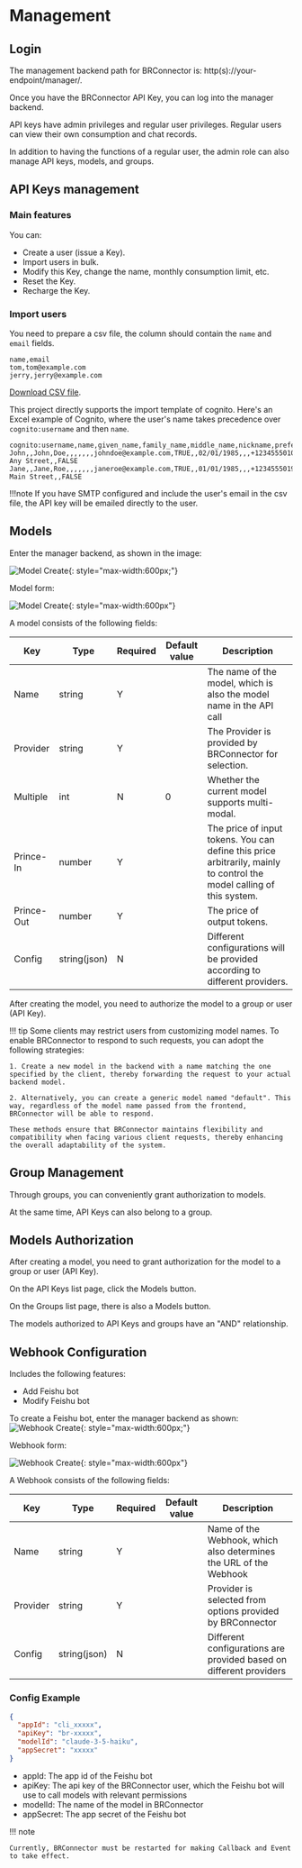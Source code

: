 # Management

## Login

The management backend path for BRConnector is: http(s)://your-endpoint/manager/.

Once you have the BRConnector API Key, you can log into the manager backend.

API keys have admin privileges and regular user privileges. Regular users can view their own consumption and chat records.

In addition to having the functions of a regular user, the admin role can also manage API keys, models, and groups.

## API Keys management

### Main features

You can:

- Create a user (issue a Key).
- Import users in bulk.
- Modify this Key, change the name, monthly consumption limit, etc.
- Reset the Key.
- Recharge the Key.

### Import users

You need to prepare a csv file, the column should contain the `name` and `email` fields.

```text
name,email
tom,tom@example.com
jerry,jerry@example.com
```

[Download CSV file](./sample-users.csv).

This project directly supports the import template of cognito. Here's an Excel example of Cognito, where the user's name takes precedence over `cognito:username` and then `name`.

```text
cognito:username,name,given_name,family_name,middle_name,nickname,preferred_username,profile,picture,website,email,email_verified,gender,birthdate,zoneinfo,locale,phone_number,phone_number_verified,address,updated_at,cognito:mfa_enabled
John,,John,Doe,,,,,,,johndoe@example.com,TRUE,,02/01/1985,,,+12345550100,TRUE,123 Any Street,,FALSE
Jane,,Jane,Roe,,,,,,,janeroe@example.com,TRUE,,01/01/1985,,,+12345550199,TRUE,100 Main Street,,FALSE
```

!!!note
    If you have SMTP configured and include the user's email in the csv file, the API key will be emailed directly to the user.

## Models

Enter the manager backend, as shown in the image:

![Model Create](./screenshots/model-1.png){: style="max-width:600px;"}

Model form:

![Model Create](./screenshots/model-2.png){: style="max-width:600px"}

A model consists of the following fields:

| Key     | Type      | Required     | Default value | Description |
| ------------- | -------| ------------- | ------------- | ------------- |
| Name  | string   | Y    |  | The name of the model, which is also the model name in the API call |
| Provider  | string   | Y    |  | The Provider is provided by BRConnector for selection. |
| Multiple  | int   | N    | 0 | Whether the current model supports multi-modal. |
| Prince-In  | number   | Y    |  | The price of input tokens. You can define this price arbitrarily, mainly to control the model calling of this system. |
| Prince-Out  | number   | Y    |  | The price of output tokens. |
| Config  | string(json)   | N    |  | Different configurations will be provided according to different providers. |

After creating the model, you need to authorize the model to a group or user (API Key).

!!! tip
    Some clients may restrict users from customizing model names. To enable BRConnector to respond to such requests, you can adopt the following strategies:

    1. Create a new model in the backend with a name matching the one specified by the client, thereby forwarding the request to your actual backend model.
    
    2. Alternatively, you can create a generic model named "default". This way, regardless of the model name passed from the frontend, BRConnector will be able to respond.

    These methods ensure that BRConnector maintains flexibility and compatibility when facing various client requests, thereby enhancing the overall adaptability of the system.

## Group Management

Through groups, you can conveniently grant authorization to models.

At the same time, API Keys can also belong to a group.

## Models Authorization

After creating a model, you need to grant authorization for the model to a group or user (API Key).

On the API Keys list page, click the Models button.

On the Groups list page, there is also a Models button.

The models authorized to API Keys and groups have an "AND" relationship.

## Webhook Configuration

Includes the following features:

- Add Feishu bot
- Modify Feishu bot

To create a Feishu bot, enter the manager backend as shown:
![Webhook Create](./screenshots/feishu-1.jpg){: style="max-width:600px;"}

Webhook form:

![Webhook Create](./screenshots/feishu-2.jpeg){: style="max-width:600px"}

A Webhook consists of the following fields:

| Key     | Type      | Required     | Default value | Description                          |
| ------------- | -------| ------------- | ------------- |--------------------------------------|
| Name  | string   | Y    |  | Name of the Webhook, which also determines the URL of the Webhook |
| Provider  | string   | Y    |  | Provider is selected from options provided by BRConnector        |
| Config  | string(json)   | N    |  | Different configurations are provided based on different providers                    |

### Config Example

```json
{
  "appId": "cli_xxxxx",
  "apiKey": "br-xxxxx",
  "modelId": "claude-3-5-haiku", 
  "appSecret": "xxxxx"
}
```

- appId: The app id of the Feishu bot
- apiKey: The api key of the BRConnector user, which the Feishu bot will use to call models with relevant permissions
- modelId: The name of the model in BRConnector
- appSecret: The app secret of the Feishu bot

!!! note

    Currently, BRConnector must be restarted for making Callback and Event to take effect.
